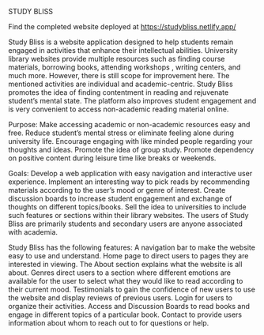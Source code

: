STUDY BLISS 

Find the completed website deployed at https://studybliss.netlify.app/

Study Bliss is a website application designed to help students remain engaged in activities that enhance their intellectual abilities. University library websites provide multiple resources such as finding course materials, borrowing books, attending workshops , writing centers, and much more. However, there is still scope for improvement here. The mentioned activities are individual and academic-centric. Study Bliss promotes the idea of finding contentment in reading and rejuvenate student’s mental state. The platform also improves student engagement and is very convenient to access non-academic reading material online. 

Purpose:
Make accessing academic or non-academic resources easy and free.
Reduce student’s mental stress or eliminate feeling alone during university life.
Encourage engaging with like minded people regarding your thoughts and ideas.
Promote the idea of group study. 
Promote dependency on positive content during leisure time like breaks or weekends.

Goals:
Develop a web application with easy navigation and interactive user experience.
Implement an interesting way to pick reads by recommending materials according to the user’s mood or genre of interest.
Create discussion boards to increase student engagement and exchange of thoughts on different topics/books.
Sell the idea to universities to include such features or sections within their library websites.
The users of Study Bliss are primarily students and secondary users are anyone associated with academia. 

Study Bliss has the following features:
A navigation bar to make the website easy to use and understand.
Home page to direct users to pages they are interested in viewing.
The About section explains what the website is all about.
Genres direct users to a section where different emotions are available for the user to select what they would like to read according to their current mood.
Testimonials to gain the confidence of new users to use the website and display reviews of previous users.
Login for users to organize their activities.
Access and Discussion Boards to read books and engage in different topics of a particular book.
Contact to provide users information about whom to reach out to for questions or help.
